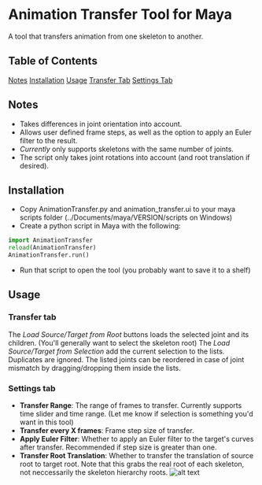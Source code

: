 # Animation Transfer Tool for Maya
A tool that transfers animation from one skeleton to another.

## Table of Contents
[Notes](#notes)
[Installation](#installation)
[Usage](#usage)
  [Transfer Tab](#transfer)
  [Settings Tab](#settings)

<a name="notes"/>

## Notes
  * Takes differences in joint orientation into account.
  * Allows user defined frame steps, as well as the option to apply an Euler filter to the result.
  * *Currently* only supports skeletons with the same number of joints.
  * The script only takes joint rotations into account (and root translation if desired).

<a name="installation"/>

## Installation
  * Copy AnimationTransfer.py and animation_transfer.ui to your maya scripts folder (../Documents/maya/VERSION/scripts on Windows)
  * Create a python script in Maya with the following:
   ```python
   import AnimationTransfer
   reload(AnimationTransfer)
   AnimationTransfer.run()
   ```
  * Run that script to open the tool (you probably want to save it to a shelf)

<a name="usage"/>

## Usage

<a name="transfer"/>

### Transfer tab
The *Load Source/Target from Root* buttons loads the selected joint and its children. (You'll generally want to select the skeleton root)
The *Load Source/Target from Selection* add the current selection to the lists. Duplicates are ignored.
The listed joints can be reordered in case of joint mismatch by dragging/dropping them inside the lists.

<a name="settings"/>

### Settings tab
  * **Transfer Range**: The range of frames to transfer. Currently supports time slider and time range. (Let me know if selection is something you'd want in this tool)
  * **Transfer every X frames**: Frame step size of transfer.
  * **Apply Euler Filter**: Whether to apply an Euler filter to the target's curves after transfer. Recommended if step size is greater than one.
  * **Transfer Root Translation**: Whether to transfer the translation of source root to target root. Note that this grabs the real root of each skeleton, not neccessarily the skeleton hierarchy roots.
![alt text](https://i.imgur.com/4PgV9fD.png "Script in action")
